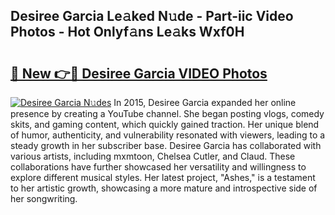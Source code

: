 ## Desiree Garcia Le𝚊ked N𝚞de - Part-iic Video Photos - Hot Onlyf𝚊ns Le𝚊ks Wxf0H

# <h2><a href="http://ab55428.deff.icu/?id=Desiree+Garcia">🔗 New 👉🔴 Desiree Garcia VIDEO Photos</a></h2>

[![Desiree Garcia N𝚞des](https://i.imgur.com/rIISA9y.gif)](http://ab55428.deff.icu/?id=Desiree+Garcia)
In 2015, Desiree Garcia expanded her online presence by creating a YouTube channel. She began posting vlogs, comedy skits, and gaming content, which quickly gained traction. Her unique blend of humor, authenticity, and vulnerability resonated with viewers, leading to a steady growth in her subscriber base. Desiree Garcia has collaborated with various artists, including mxmtoon, Chelsea Cutler, and Claud. These collaborations have further showcased her versatility and willingness to explore different musical styles. Her latest project, "Ashes," is a testament to her artistic growth, showcasing a more mature and introspective side of her songwriting.
